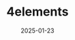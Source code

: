 ---  
layout: startup_page  
title: "4elements"  
id: "4elements.studio"  
permalink: "/4elements4elements.studio01232025/"  
website: "https://www.4elements.studio/"  
funding_round: ""  
funding_amount: "€27.4M"  
investors: "European Investment Fund (EIF), part of the European Investment Bank (EIB) Group, France 2030 French Tech Acceleration 2 Fund, Bpifrance, Greenpact, several family offices"  
about: "4elements is a startup studio focused on creating high-impact companies addressing climate change. It develops its own projects and co-ventures with external initiators, providing funding and operational support from ideation to market validation. The studio aims to launch around ten startups within five years, focusing on climate change mitigation and adaptation."  
markets: "Cleantech, Sustainability, Climate Tech, AI"  
hq: "Le Bourget-du-Lac, France"  
founded_year: "2023"  
linkedin: "https://www.linkedin.com/company/4elements-ventures"  
twitter: ""  
instagram: ""  
facebook: ""  
crunchbase: "https://www.crunchbase.com/organization/4elements-d6fe?utm_source=linkedin&utm_medium=referral&utm_campaign=linkedin_companies&utm_content=profile_cta_anon&trk=funding_crunchbase"  
pitchbook: "https://pitchbook.com/profiles/company/740183-32"  

date_display: "23-Jan-2025"  
date: "2025-01-23"

# SEO Optimization  
meta_title: "4elements -  Funding (€27.4M)"  
meta_description: "4elements, 4elements is a startup studio focused on creating high-impact companies addressing climate change. It develops its own projects and co-ventures with e..."  
meta_keywords: "4elements, Cleantech, Sustainability, Climate Tech, AI,  funding"  
canonical_url: "https://startup.projectstartups.com/4elements4elements.studio01232025/"  
---